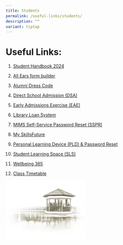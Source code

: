 ```yaml
---
title: Students
permalink: /useful-links/students/
description: ""
variant: tiptap
---
```

<h1><strong>Useful Links:</strong></h1>
<ol data-tight="true" class="tight">
<li>
<p><a href="https://www.chungchenghighyishun.moe.edu.sg/files/2024_Handbook.pdf" rel="noopener noreferrer nofollow" target="_blank">Student Handbook 2024</a>
</p>
</li>
<li>
<p><a href="https://forms.moe.edu.sg/" rel="noopener noreferrer nofollow" target="_blank">All Ears form builder</a>
</p>
</li>
<li>
<p><a href="/our-community/chung-cheng-family/chung-cheng-high-school-yishun-alumni" rel="noopener noreferrer nofollow" target="_blank">Alumni Dress Code</a>
</p>
</li>
<li>
<p><a href="/admission/direct-school-admission-dsa" rel="noopener noreferrer nofollow" target="_blank">Direct School Admission (DSA)</a>
</p>
</li>
<li>
<p><a href="https://eae.polytechnic.edu.sg/eaeStudIns/menu.jsp" rel="noopener noreferrer nofollow" target="_blank">Early Admissions Exercise (EAE)</a>
</p>
</li>
<li>
<p><a href="https://schoolibrary.moe.edu.sg/chungchenghighyishun" rel="noopener noreferrer nofollow" target="_blank">Library Loan System</a>
</p>
</li>
<li>
<p><a href="https://mims.moe.gov.sg/sspr" rel="noopener noreferrer nofollow" target="_blank">MIMS Self-Service Password Reset (SSPR)</a>
</p>
</li>
<li>
<p><a href="https://www.myskillsfuture.gov.sg/content/student/en/secondary.html" rel="noopener noreferrer nofollow" target="_blank">My SkillsFuture</a>
</p>
</li>
<li>
<p><a href="/personal-learning-device-pld-password-reset/" rel="noopener noreferrer nofollow" target="_blank">Personal Learning Device (PLD) &amp; Password Reset</a>
</p>
</li>
<li>
<p><a href="https://vle.learning.moe.edu.sg/login" rel="noopener noreferrer nofollow" target="_blank">Student Learning Space (SLS)</a>
</p>
</li>
<li>
<p><a href="/our-curriculum/student-development/wellbeing-365" rel="noopener noreferrer nofollow" target="_blank">Wellbeing 365</a>
</p>
</li>
<li>
<p><a href="https://cchy.edupage.org/timetable" rel="noopener noreferrer nofollow" target="_blank">Class Timetable</a>
</p>
</li>
</ol>
<div class="isomer-image-wrapper">
<img style="width:50%" height="auto" width="100%" src="/images/pavilion.png">
</div>
<p></p>